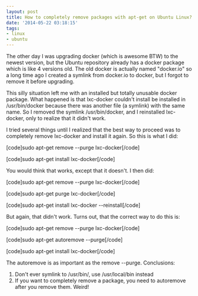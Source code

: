 ```yaml
---
layout: post
title: How to completely remove packages with apt-get on Ubuntu Linux?
date: '2014-05-22 03:18:15'
tags:
- linux
- ubuntu
---
```


<p>The other day I was upgrading docker (which is awesome BTW) to the newest version, but the Ubuntu repository already has a docker package which is like 4 versions old. The old docker is actually named "docker.io" so a long time ago I created a symlink from docker.io to docker, but I forgot to remove it before upgrading.</p><p>This silly situation left me with an installed but totally unusable docker package. What happened is that lxc-docker couldn't install be installed in /usr/bin/docker because there was another file (a symlink) with the same name. So I removed the symlink /usr/bin/docker, and I reinstalled lxc-docker, only to realize that it didn't work.</p><p>I tried several things until I realized that the best way to proceed was to completely remove lxc-docker and install it again. So this is what I did:</p><p>[code]sudo apt-get remove --purge lxc-docker[/code]</p><p>[code]sudo apt-get install lxc-docker[/code]</p><p>You would think that works, except that it doesn't. I then did:</p><p>[code]sudo apt-get remove --purge lxc-docker[/code]</p><p>[code]sudo apt-get purge lxc-docker[/code]</p><p>[code]sudo apt-get install lxc-docker --reinstall[/code]</p><p>But again, that didn't work. Turns out, that the correct way to do this is:</p><p>[code]sudo apt-get remove --purge lxc-docker[/code]</p><p>[code]sudo apt-get autoremove --purge[/code]</p><p>[code]sudo apt-get install lxc-docker[/code]</p><p>The autoremove is as important as the remove --purge. Conclusions:</p><ol><li>Don't ever symlink to /usr/bin/, use /usr/local/bin instead</li><li>If you want to completely remove a package, you need to autoremove after you remove them. Weird!</li></ol><p>&nbsp;</p>